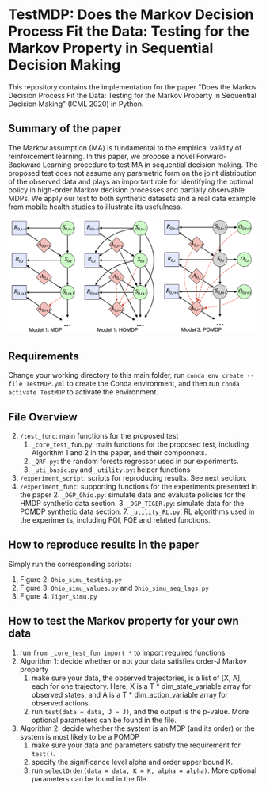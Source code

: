 
# TestMDP: Does the Markov Decision Process Fit the Data: Testing for the Markov Property in Sequential Decision Making

This repository contains the implementation for the paper "Does the Markov Decision Process Fit the Data: Testing for the Markov Property in Sequential Decision Making" (ICML 2020) in Python.

## Summary of the paper

The Markov assumption (MA) is fundamental to the empirical validity of reinforcement learning. In this paper, we propose a novel Forward-Backward Learning procedure to test MA in sequential decision making. The proposed test does not assume any parametric form on the joint distribution of the observed data and plays an important role for identifying the optimal policy in high-order Markov decision processes and partially observable MDPs. We apply our test to both synthetic datasets and a real data example from mobile health studies to illustrate its usefulness.

<img align="center" src="diag.png" alt="drawing" width="600">



## Requirements
Change your working directory to this main folder, run `conda env create --file TestMDP.yml` to create the Conda environment, and then run `conda activate TestMDP` to activate the environment.

## File Overview
2. `/test_func`: main functions for the proposed test
    1. `_core_test_fun.py`: main functions for the proposed test, including Algorithm 1 and 2 in the paper, and their componnets.
    5. `_QRF.py`: the random forests regressor used in our experiments.
    6. `_uti_basic.py` and `_utility.py`: helper functions
1. `/experiment_script`: scripts for reproducing results. See next section. 
2. `/experiment_func`: supporting functions for the experiments presented in the paper
        2. `_DGP_Ohio.py`: simulate data and evaluate policies for the HMDP synthetic data section.
        3. `_DGP_TIGER.py`: simulate data for the POMDP synthetic data section.
        7. `_utility_RL.py`: RL algorithms used in the experiments, including FQI, FQE and related functions.

## How to reproduce results in the paper
Simply run the corresponding scripts:

1. Figure 2: `Ohio_simu_testing.py`
2. Figure 3: `Ohio_simu_values.py` and `Ohio_simu_seq_lags.py`
3. Figure 4: `Tiger_simu.py`

## How to test the Markov property for your own data
1. run `from _core_test_fun import *` to import required functions
2. Algorithm 1: decide whether or not your data satisfies order-J Markov property
    1. make sure your data, the observed trajectories, is a list of [X, A], each for one trajectory. Here, X is a T * dim_state_variable array for observed states, and A is a T * dim_action_variable array for observed actions. 
    2. run `test(data = data, J = J)`, and the output is the p-value. More optional parameters can be found in the file. 
3. Algorithm 2: decide whether the system is an MDP (and its order) or the system is most likely to be a POMDP 
    1. make sure your data and parameters satisfy the requirement for  `test()`. 
    2. specify the significance level alpha and order upper bound K. 
    2. run `selectOrder(data = data, K = K, alpha = alpha)`. More optional parameters can be found in the file. 
